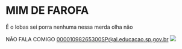 # MIM DE FAROFA
É o lobas
sei porra nenhuma nessa merda
olha não

NÃO FALA COMIGO
00001098265300SP@al.educacao.sp.gov.br
![]([link](https://www.bing.com/images/search?view=detailV2&ccid=DqwgkljD&id=F3ADB2A472675EA0AF43EA2689BB96024B446741&thid=OIP.DqwgkljDfRMeoTT5pOF27gHaEK&mediaurl=https%3a%2f%2fstatic2.lolwallpapers.net%2f2017%2f06%2f593924f3d3991.jpg&cdnurl=https%3a%2f%2fth.bing.com%2fth%2fid%2fR.0eac209258c37d131ea134f9a4e176ee%3frik%3dQWdESwKWu4km6g%26pid%3dImgRaw%26r%3d0&exph=1080&expw=1920&q=Warwick+LOL&simid=607994222581525139&FORM=IRPRST&ck=6D78FC855DEE7640EA138D34E9BEFDD0&selectedIndex=6&itb=0&ajaxhist=0&ajaxserp=0))
